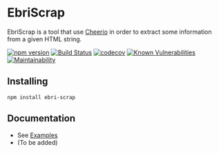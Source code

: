 # EbriScrap

EbriScrap is a tool that use [Cheerio](https://github.com/cheeriojs/cheerio) in order to extract some information from a given HTML string.

[![npm version](https://badge.fury.io/js/ebri-scrap.svg)](https://badge.fury.io/js/ebri-scrap)
[![Build Status](https://travis-ci.org/GuillaumeNury/EbriScrap.svg?branch=master)](https://travis-ci.org/GuillaumeNury/EbriScrap)
[![codecov](https://codecov.io/gh/GuillaumeNury/EbriScrap/branch/master/graph/badge.svg)](https://codecov.io/gh/GuillaumeNury/EbriScrap)
[![Known Vulnerabilities](https://snyk.io/test/github/guillaumenury/ebriscrap/badge.svg)](https://snyk.io/test/github/guillaumenury/ebriscrap)
[![Maintainability](https://api.codeclimate.com/v1/badges/46a9f88bc51242c708c6/maintainability)](https://codeclimate.com/github/GuillaumeNury/EbriScrap/maintainability)

## Installing

`npm install ebri-scrap`

## Documentation

* See [Examples](./examples)
* (To be added)
